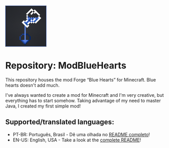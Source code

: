 ![Blue Hearts Logo](https://github.com/antth-Luca/ModBlueHearts/blob/v1.0-mc1.18.2/projeto/BlueHearts/src/main/resources/logo.png)
 
 # Repository: ModBlueHearts

This repository houses the mod Forge “Blue Hearts” for Minecraft. Blue hearts doesn't add much. 

I've always wanted to create a mod for Minecraft and I'm very creative, but everything has to start somehow. Taking advantage of my need to master Java, I created my first simple mod!

## Supported/translated languages:
* PT-BR: Português, Brasil - Dê uma olhada no [README completo](https://github.com/antth-Luca/ModBlueHearts/blob/v1.0-mc1.18.2/README-pt-br.md)!
* EN-US: English, USA - Take a look at the [complete README](https://github.com/antth-Luca/ModBlueHearts/blob/v1.0-mc1.18.2/README-en-us.md)!
